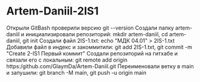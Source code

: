 # Artem-Daniil-2IS1
Открыли GitBash проверили версию git --version
Создали папку artem-daniil и инициализировали репозиторий: mkdir artem-daniil, cd artem-daniil, git init
Создали файл 2IS-1.txt: echo "МДК 04.01" > 2IS-1.txt
Добавили файл в индекс и закоммитили: git add 2IS-1.txt, git commit -m "Create 2-IS1 Первый коммит"
Создали репозиторий на гитхабе и связали его с локальным: git remote add origin https:/github.com/GlaymDa/Artem-Daniil.git
Переименовали ветку в main и запушили: git branch -M main, git push -u origin main
